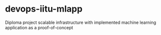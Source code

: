 # devops-iitu-mlapp
Diploma project scalable infrastructure with implemented machine learning application as a proof-of-concept
